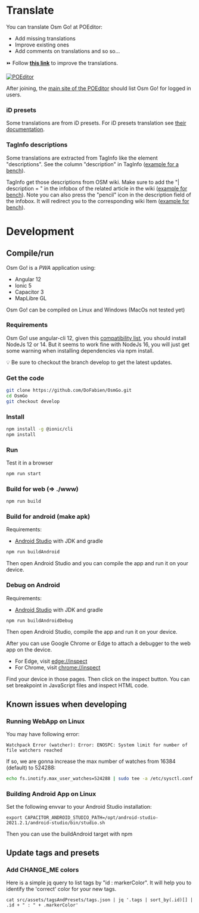 # Translate

You can translate Osm Go! at POEditor:

-   Add missing translations
-   Improve existing ones
-   Add comments on translations and so so...

⏩ Follow [**this link**](https://poeditor.com/join/project/f2ASHUwwGp) to improve the translations.

[![POEditor](https://poeditor.com/public/images/logo_small.png)](https://poeditor.com/join/project/f2ASHUwwGp)

After joining, the [main site of the POEditor](https://poeditor.com/projects/) should list Osm Go! for logged in users.

### iD presets

Some translations are from iD presets. For iD presets translation see [their documentation](https://github.com/openstreetmap/iD/blob/develop/CONTRIBUTING.md#translating).

### TagInfo descriptions

Some translations are extracted from TagInfo like the element "descriptions". See the column "description" in TagInfo ([example for a bench](https://taginfo.openstreetmap.org/keys/bench#wiki)).

TagInfo get those descriptions from OSM wiki. Make sure to add the "| description = " in the infobox of the related article in the wiki ([example for bench](https://wiki.openstreetmap.org/wiki/Key%3Abench)). Note you can also press the "pencil" icon in the description field of the infobox. It will redirect you to the corresponding wiki Item ([example for bench](https://wiki.openstreetmap.org/wiki/Item:Q88)).

# Development

## Compile/run

Osm Go! is a _PWA_ application using:

-   Angular 12
-   Ionic 5
-   Capacitor 3
-   MapLibre GL

Osm Go! can be compiled on Linux and Windows (MacOs not tested yet)

### Requirements

Osm Go! use angular-cli 12, given this [compatibility list](https://gist.github.com/LayZeeDK/c822cc812f75bb07b7c55d07ba2719b3), you should install NodeJs 12 or 14. But it seems to work fine with NodeJs 16, you will just get some warning when installing dependencies via npm install.

💡 Be sure to checkout the branch develop to get the latest updates.

### Get the code

```sh
git clone https://github.com/DoFabien/OsmGo.git
cd OsmGo
git checkout develop
```

### Install

```sh
npm install -g @ionic/cli
npm install
```

### Run

Test it in a browser

```sh
npm run start
```

### Build for web (=> ./www)

```sh
npm run build
```

### Build for android (make apk)

Requirements:

-   [Android Studio](https://developer.android.com) with JDK and gradle

```sh
npm run buildAndroid
```

Then open Android Studio and you can compile the app and run it on your device.

### Debug on Android

Requirements:

-   [Android Studio](https://developer.android.com) with JDK and gradle

```sh
npm run buildAndroidDebug
```

Then open Android Studio, compile the app and run it on your device.

After you can use Google Chrome or Edge to attach a debugger to the web app on the device.

-   For Edge, visit [edge://inspect](edge://inspect)
-   For Chrome, visit [chrome://inspect](chrome://inspect)

Find your device in those pages. Then click on the inspect button. You can set breakpoint in JavaScript files and inspect HTML code.

## Known issues when developing

### Running WebApp on Linux

You may have following error:

`Watchpack Error (watcher): Error: ENOSPC: System limit for number of file watchers reached`

If so, we are gonna increase the max number of watches from 16384 (default) to 524288:

```sh
echo fs.inotify.max_user_watches=524288 | sudo tee -a /etc/sysctl.conf && sudo sysctl -p
```

### Building Android App on Linux

Set the following envvar to your Android Studio installation:

`export CAPACITOR_ANDROID_STUDIO_PATH=/opt/android-studio-2021.2.1/android-studio/bin/studio.sh`

Then you can use the buildAndroid target with npm

## Update tags and presets

### Add CHANGE_ME colors

Here is a simple jq query to list tags by "id : markerColor". It will help you to identify the 'correct' color for your new tags.

`cat src/assets/tagsAndPresets/tags.json | jq '.tags | sort_by(.id)[] | .id + " : " + .markerColor'`
